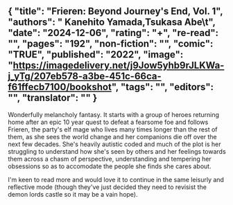 {
 "title": "Frieren: Beyond Journey's End, Vol. 1",
 "authors": " Kanehito Yamada,Tsukasa Abe\t",
 "date": "2024-12-06",
 "rating": "+",
 "re-read": "",
 "pages": "192",
 "non-fiction": "",
 "comic": "TRUE",
 "published": "2022",
 "image": "https://imagedelivery.net/j9Jow5yhb9rJLKWa-j_yTg/207eb578-a3be-451c-66ca-f61ffecb7100/bookshot",
 "tags": "",
 "editors": "",
 "translator": ""
}
---

Wonderfully melancholy fantasy. It starts with a group of heroes returning home after an epic 10 year quest to defeat a fearsome foe and follows Frieren, the party's elf mage who lives many times longer than the rest of them, as she sees the world change and her companions die off over the next few decades. She's heavily autistic coded and much of the plot is her struggling to understand how she's seen by others and her feelings towards them across a chasm of perspective, understanding and tempering her obsessions so as to accomodate the people she finds she cares about.

I'm keen to read more and would love it to continue in the same leisurly and reflective mode (though they've just decided they need to revisist the demon lords castle so it may be a vain hope).